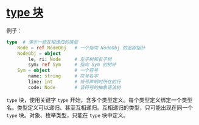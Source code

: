 # [type 块](http://nim-lang.org/docs/manual.html#type-sections)

例子：

```nim
type  # 演示一些互相递归的类型
    Node = ref NodeObj   # 一个指向 NodeObj 的追踪指针
    NodeObj = object
        le, ri: Node     # 左子树和右子树
        sym: ref Sym     # 指向 Sym 的树叶
    Sym = object         # 一个符号
        name: string     # 符号名字
        line: int        # 符号声明时所在的行
        code: Node       # 该符号的抽象语法树
```

`type` 块，使用关键字 `type` 开始，含多个类型定义。每个类型定义绑定一个类型名。类型定义可以递归、甚至互相递归。互相递归的类型，只可能出现在同一个 `type` 块。对象、枚举类型，只能在 `type` 块中定义。 　
